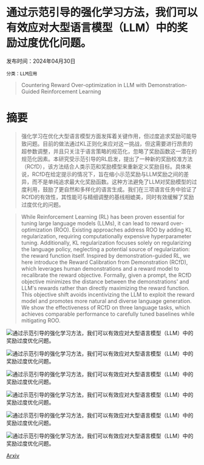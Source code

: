 # 通过示范引导的强化学习方法，我们可以有效应对大型语言模型（LLM）中的奖励过度优化问题。

发布时间：2024年04月30日

`分类：LLM应用`

> Countering Reward Over-optimization in LLM with Demonstration-Guided Reinforcement Learning

# 摘要

> 强化学习在优化大型语言模型方面发挥着关键作用，但过度追求奖励可能导致问题。目前的做法通过KL正则化来应对这一挑战，但这需要进行昂贵的超参数调整，并且只关注于语言策略的规范化，忽略了奖励函数这一潜在的规范化因素。本研究受示范引导的RL启发，提出了一种新的奖励校准方法（RCfD），该方法结合人类示范和奖励模型来重新定义奖励目标。具体来说，RCfD在给定提示的情况下，旨在缩小示范奖励与LLM奖励之间的差异，而不是单纯追求最大化奖励函数。这种方法避免了LLM对奖励模型的过度利用，鼓励了更自然和多样化的语言生成。我们在三项语言任务中验证了RCfD的有效性，其性能可与精细调整的基线相媲美，同时有效缓解了奖励过度优化的问题。

> While Reinforcement Learning (RL) has been proven essential for tuning large language models (LLMs), it can lead to reward over-optimization (ROO). Existing approaches address ROO by adding KL regularization, requiring computationally expensive hyperparameter tuning. Additionally, KL regularization focuses solely on regularizing the language policy, neglecting a potential source of regularization: the reward function itself. Inspired by demonstration-guided RL, we here introduce the Reward Calibration from Demonstration (RCfD), which leverages human demonstrations and a reward model to recalibrate the reward objective. Formally, given a prompt, the RCfD objective minimizes the distance between the demonstrations' and LLM's rewards rather than directly maximizing the reward function. This objective shift avoids incentivizing the LLM to exploit the reward model and promotes more natural and diverse language generation. We show the effectiveness of RCfD on three language tasks, which achieves comparable performance to carefully tuned baselines while mitigating ROO.

![通过示范引导的强化学习方法，我们可以有效应对大型语言模型（LLM）中的奖励过度优化问题。](../../..//opt/data/Projects/HuggingArxiv/paper_images/2404.19409/x1.png)

![通过示范引导的强化学习方法，我们可以有效应对大型语言模型（LLM）中的奖励过度优化问题。](../../..//opt/data/Projects/HuggingArxiv/paper_images/2404.19409/x2.png)

![通过示范引导的强化学习方法，我们可以有效应对大型语言模型（LLM）中的奖励过度优化问题。](../../..//opt/data/Projects/HuggingArxiv/paper_images/2404.19409/x3.png)

![通过示范引导的强化学习方法，我们可以有效应对大型语言模型（LLM）中的奖励过度优化问题。](../../..//opt/data/Projects/HuggingArxiv/paper_images/2404.19409/x4.png)

![通过示范引导的强化学习方法，我们可以有效应对大型语言模型（LLM）中的奖励过度优化问题。](../../..//opt/data/Projects/HuggingArxiv/paper_images/2404.19409/x5.png)

![通过示范引导的强化学习方法，我们可以有效应对大型语言模型（LLM）中的奖励过度优化问题。](../../..//opt/data/Projects/HuggingArxiv/paper_images/2404.19409/x6.png)

[Arxiv](https://arxiv.org/abs/2404.19409)
